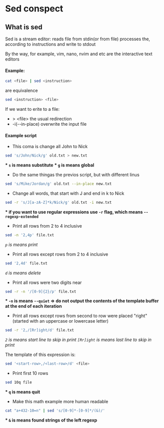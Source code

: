 # Sed conspect

## What is sed
Sed is a stream editor: reads file from stdin(or from file) processes the, according to instructions and write to stdout

By the way, for example, vim, nano, nvim and etc are the interactive text editors

#### Example:
``` bash
cat <file> | sed <instruction>
```
are equivalence
``` bash
sed <instruction> <file>
```

If we want to erite to a file:
- \> \<file\> the usual redirection
- -i(--in-place) overwrite the input file

#### Example script

* This coma is change all John to Nick
``` bash
sed 's/John/Nick/g' old.txt > new.txt
```
__\* `s` is means substitute__
__\* `g` is means global__

* Do the same thingas the previos script, but with different linus
``` bash
sed 's/Mike/Jordan/g' old.txt --in-place new.txt
```

* Change all words, that start with J and end in k to Nick
```bash
sed -r 's/J[a-zA-Z]*k/Nick/g' old.txt -i new.txt
```
__\* if you want to use regular expressions use `-r` flag, which means `--regexp-extended`__

* Print all rows from 2 to 4 inclusive
```bash
sed -n '2,4p' file.txt
```
_`p` is means print_

* Print all rows except rows from 2 to 4 inclusive
``` bash
sed '2,4d' file.txt
```
_`d` is means delete_

* Print all rows were two digits near
``` bash
sed -r -n '/[0-9]{2}/p' file.txt
```
__\* `-n` is means `--quiet` => do not output the contents of the template buffer at the end of each iteration__

* Print all rows except rows from second to row were placed "right"(started with an uppercase or lowercase letter)
``` bash
sed -r '2,/[Rr]ight/d' file.txt
```
_`2` is means start line to skip in print_
_`[Rr]ight` is means last line to skip in print_

The template of this expression is:
```bash
sed '<start-row>,/<last-row>/d' <file>
```

* Print first 10 rows
``` bash
sed 10q file
```
__\* `q` is means quit__

* Make this math example more human readable
``` bash
cat "a+432-10=n" | sed 's/[0-9]*-[0-9]*/(&)/'
```
__\* `&` is means found strings of the left regexp__
